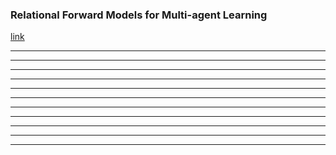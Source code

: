 ### Relational Forward Models for Multi-agent Learning 
[link](https://arxiv.org/pdf/1809.11044v1.pdf)


<!--- *********************************************************************************************************************************************** --->
--- 




<!--- *********************************************************************************************************************************************** --->
--- 




<!--- *********************************************************************************************************************************************** --->
--- 



<!--- *********************************************************************************************************************************************** --->
--- 




<!--- *********************************************************************************************************************************************** --->
--- 



<!--- *********************************************************************************************************************************************** --->
--- 




<!--- *********************************************************************************************************************************************** --->
--- 




<!--- *********************************************************************************************************************************************** --->
--- 



<!--- *********************************************************************************************************************************************** --->
--- 



<!--- *********************************************************************************************************************************************** --->
--- 



<!--- *********************************************************************************************************************************************** --->
--- 